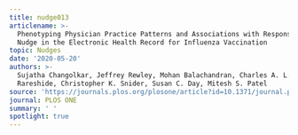 ```yaml
---
title: nudge013
articlename: >-
  Phenotyping Physician Practice Patterns and Associations with Response to a
  Nudge in the Electronic Health Record for Influenza Vaccination
topic: Nudges
date: '2020-05-20'
authors: >-
  Sujatha Changolkar, Jeffrey Rewley, Mohan Balachandran, Charles A. L.
  Rareshide, Christopher K. Snider, Susan C. Day, Mitesh S. Patel
source: 'https://journals.plos.org/plosone/article?id=10.1371/journal.pone.0232895'
journal: PLOS ONE
summary: ' '
spotlight: true
---
```


